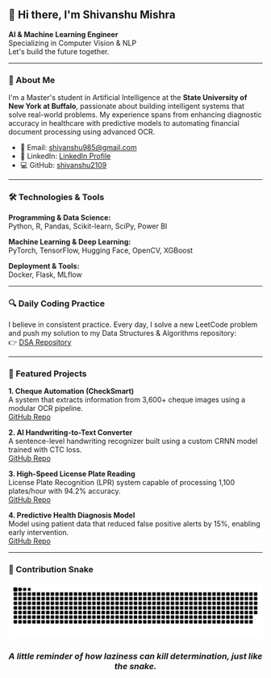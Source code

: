 ## 👋 Hi there, I'm Shivanshu Mishra  
**AI & Machine Learning Engineer**  
Specializing in Computer Vision & NLP  
Let's build the future together.

---

### 🧠 About Me  
I'm a Master's student in Artificial Intelligence at the **State University of New York at Buffalo**, passionate about building intelligent systems that solve real-world problems. My experience spans from enhancing diagnostic accuracy in healthcare with predictive models to automating financial document processing using advanced OCR.

- 📧 Email: shivanshu985@gmail.com  
- 🔗 LinkedIn: [LinkedIn Profile](LINK_TO_YOUR_LINKEDIN)  
- 💻 GitHub: [shivanshu2109](https://github.com/shivanshu2109)

---

### 🛠️ Technologies & Tools

**Programming & Data Science:**  
Python, R, Pandas, Scikit-learn, SciPy, Power BI  

**Machine Learning & Deep Learning:**  
PyTorch, TensorFlow, Hugging Face, OpenCV, XGBoost  

**Deployment & Tools:**  
Docker, Flask, MLflow  

---

### 🔍 Daily Coding Practice  
I believe in consistent practice. Every day, I solve a new LeetCode problem and push my solution to my Data Structures & Algorithms repository:  
👉 [DSA Repository](https://github.com/shivanshu2109/DSA)

---

### 🚀 Featured Projects

**1. Cheque Automation (CheckSmart)**  
A system that extracts information from 3,600+ cheque images using a modular OCR pipeline.  
[GitHub Repo](https://github.com/shivanshu2109/CheckSmart.git)

**2. AI Handwriting-to-Text Converter**  
A sentence-level handwriting recognizer built using a custom CRNN model trained with CTC loss.  
[GitHub Repo](LINK_TO_YOUR_REPO_HERE_2)

**3. High-Speed License Plate Reading**  
License Plate Recognition (LPR) system capable of processing 1,100 plates/hour with 94.2% accuracy.  
[GitHub Repo](LINK_TO_YOUR_REPO_HERE_3)

**4. Predictive Health Diagnosis Model**  
Model using patient data that reduced false positive alerts by 15%, enabling early intervention.  
[GitHub Repo](LINK_TO_YOUR_REPO_HERE_4)

---

### 🐍 Contribution Snake

<div align="center">
  <img src="https://raw.githubusercontent.com/platane/platane/output/github-contribution-grid-snake.svg?user=shivanshu2109" alt="snake" />
  <h3><em>A little reminder of how laziness can kill determination, just like the snake.</em></h3>
</div>
